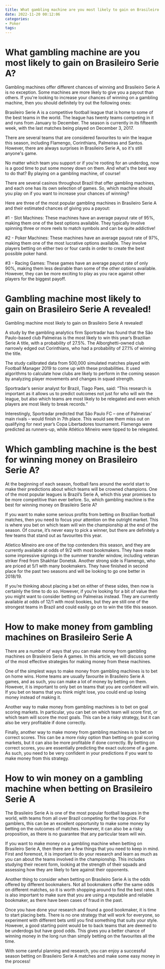 ```yaml
---
title: What gambling machine are you most likely to gain on Brasileiro Serie A
date: 2022-11-20 00:12:06
categories:
- Poker
tags:
---
```



#  What gambling machine are you most likely to gain on Brasileiro Serie A?

Gambling machines offer different chances of winning and Brasileiro Serie A is no exception. Some machines are more likely to give you a payout than others. If you're looking to increase your chances of winning on a gambling machine, then you should definitely try out the following ones:

Brasileiro Serie A is a competitive football league that is home to some of the best teams in the world. The league has twenty teams competing in it and runs from January to December. The season is currently in its fifteenth week, with the last matches being played on December 3, 2017. 

There are several teams that are considered favourites to win the league this season, including Flamengo, Corinthians, Palmeiras and Santos. However, there are always surprises in Brasileiro Serie A, so it's still anyone's game. 

No matter which team you support or if you're rooting for an underdog, now is a good time to put some money down on them. And what's the best way to do that? By playing on a gambling machine, of course! 

There are several casinos throughout Brazil that offer gambling machines, and each one has its own selection of games. So, which machine should you play on if you want to increase your chances of winning? 

Here are three of the most popular gambling machines in Brasileiro Serie A and their estimated chances of giving you a payout: 

#1 - Slot Machines: These machines have an average payout rate of 95%, making them one of the best options available. They typically involve spinning three or more reels to match symbols and can be quite addictive! 

#2 - Poker Machines: These machines have an average payout rate of 97%, making them one of the most lucrative options available. They involve players betting on either two or four cards in order to create the best possible poker hand. 

#3 - Racing Games: These games have an average payout rate of only 90%, making them less desirable than some of the other options available. However, they can be more exciting to play as you race against other players for the biggest payoff.

#  Gambling machine most likely to gain on Brasileiro Serie A revealed!

Gambling machine most likely to gain on Brasileiro Serie A revealed!

A study by the gambling analytics firm Sportradar has found that the São Paulo-based club Palmeiras is the most likely to win this year’s Brazilian Serie A title, with a probability of 27.5%. The Alborghetti-owned club narrowly edged out Corinthians, who had a probability of 27.1% of winning the title.

The study calibrated data from 500,000 simulated matches played with Football Manager 2019 to come up with these probabilities. It used algorithms to calculate how clubs are likely to perform in the coming season by analyzing player movements and changes in squad strength.

Sportradar’s senior analyst for Brazil, Tiago Paes, said: “This research is important as it allows us to predict outcomes not just for who will win the league, but also which teams are most likely to be relegated and even which players are most likely to break records.”

Interestingly, Sportradar predicted that São Paulo FC – one of Palmeiras’ main rivals – would finish in 7th place. This would see them miss out on qualifying for next year’s Copa Libertadores tournament. Flamengo were predicted as runners-up, while Atlético Mineiro were tipped to be relegated.

#  Which gambling machine is the best for winning money on Brasileiro Serie A?



  At the beginning of each season, football fans around the world start to make their predictions about which teams will be crowned champions. One of the most popular leagues is Brazil’s Serie A, which this year promises to be more competitive than ever before. So, which gambling machine is the best for winning money on Brasileiro Serie A?


  If you want to make some serious profits from betting on Brazilian football matches, then you need to focus your attention on the outright market. This is where you bet on which team will win the championship at the end of the season. Of course, it’s never easy to pick a winner, but there are definitely a few teams that stand out as favourites this year.

Atletico Mineiro are one of the top contenders this season, and they are currently available at odds of 9/2 with most bookmakers. They have made some impressive signings in the summer transfer window, including veteran striker Fred from Shakhtar Donetsk. Another strong side is Flamengo, who are priced at 5/1 with many bookmakers. They have finished in second place for the past two seasons and will be looking to go one better in 2018/19.

If you’re thinking about placing a bet on either of these sides, then now is certainly the time to do so. However, if you’re looking for a bit of value then you might want to consider betting on Palmeiras instead. They are currently available at odds of 12/1 with most bookies, but they are still one of the strongest teams in Brazil and could easily go on to win the title this season.

#  How to make money from gambling machines on Brasileiro Serie A

There are a number of ways that you can make money from gambling machines on Brasileiro Serie A games. In this article, we will discuss some of the most effective strategies for making money from these machines.

One of the simplest ways to make money from gambling machines is to bet on home wins. Home teams are usually favourite in Brasileiro Serie A games, and as such, you can make a lot of money by betting on them. However, it is important to only bet on teams that you are confident will win. If you bet on teams that you think might lose, you could end up losing money instead of making it.

Another way to make money from gambling machines is to bet on goal scoring markets. In particular, you can bet on which team will score first, or which team will score the most goals. This can be a risky strategy, but it can also be very profitable if done correctly.

Finally, another way to make money from gambling machines is to bet on correct scores. This can be a more risky option than betting on goal scoring markets, but it can also be more profitable if done correctly. By betting on correct scores, you are essentially predicting the exact outcome of a game. As such, you need to be very confident in your predictions if you want to make money from this strategy.

#  How to win money on a gambling machine when betting on Brasileiro Serie A

The Brasileiro Serie A is one of the most popular football leagues in the world, with teams from all over Brazil competing for the top prize. For gamblers, this can be an excellent opportunity to make some money by betting on the outcomes of matches. However, it can also be a risky proposition, as there is no guarantee that any particular team will win.

If you want to make money on a gambling machine when betting on Brasileiro Serie A, then there are a few things that you need to keep in mind. First and foremost, it is important to do your research and learn as much as you can about the teams involved in the championship. This includes studying their recent form, looking at the strength of their squads and assessing how they are likely to fare against their opponents.

Another thing to consider when betting on Brasileiro Serie A is the odds offered by different bookmakers. Not all bookmakers offer the same odds on different matches, so it is worth shopping around to find the best rates. It is also important to make sure that you are using a reputable and reliable bookmaker, as there have been cases of fraud in the past.

Once you have done your research and found a good bookmaker, it is time to start placing bets. There is no one strategy that will work for everyone, so experiment with different bets until you find something that suits your style. However, a good starting point would be to back teams that are deemed to be underdogs but have good odds. This gives you a better chance of winning money in the long run than simply betting on the favourites all the time.

With some careful planning and research, you can enjoy a successful season betting on Brasileiro Serie A matches and make some easy money in the process!